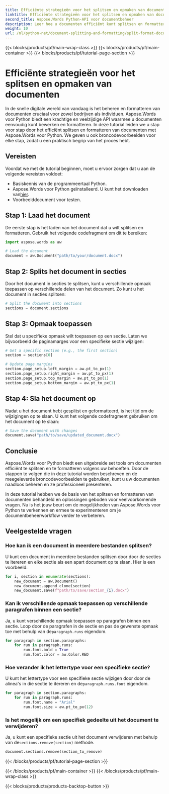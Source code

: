 ```yaml
---
title: Efficiënte strategieën voor het splitsen en opmaken van documenten
linktitle: Efficiënte strategieën voor het splitsen en opmaken van documenten
second_title: Aspose.Words Python-API voor documentbeheer
description: Leer hoe u documenten efficiënt kunt splitsen en formatteren met Aspose.Words voor Python. Deze tutorial biedt stapsgewijze begeleiding en broncodevoorbeelden.
weight: 10
url: /nl/python-net/document-splitting-and-formatting/split-format-documents/
---
```


{{< blocks/products/pf/main-wrap-class >}}
{{< blocks/products/pf/main-container >}}
{{< blocks/products/pf/tutorial-page-section >}}

# Efficiënte strategieën voor het splitsen en opmaken van documenten

In de snelle digitale wereld van vandaag is het beheren en formatteren van documenten cruciaal voor zowel bedrijven als individuen. Aspose.Words voor Python biedt een krachtige en veelzijdige API waarmee u documenten eenvoudig kunt bewerken en formatteren. In deze tutorial leiden we u stap voor stap door het efficiënt splitsen en formatteren van documenten met Aspose.Words voor Python. We geven u ook broncodevoorbeelden voor elke stap, zodat u een praktisch begrip van het proces hebt.

## Vereisten
Voordat we met de tutorial beginnen, moet u ervoor zorgen dat u aan de volgende vereisten voldoet:
- Basiskennis van de programmeertaal Python.
-  Aspose.Words voor Python geïnstalleerd. U kunt het downloaden van[hier](https://releases.aspose.com/words/python/).
- Voorbeelddocument voor testen.

## Stap 1: Laad het document
De eerste stap is het laden van het document dat u wilt splitsen en formatteren. Gebruik het volgende codefragment om dit te bereiken:

```python
import aspose.words as aw

# Load the document
document = aw.Document("path/to/your/document.docx")
```

## Stap 2: Splits het document in secties
Door het document in secties te splitsen, kunt u verschillende opmaak toepassen op verschillende delen van het document. Zo kunt u het document in secties splitsen:

```python
# Split the document into sections
sections = document.sections
```

## Stap 3: Opmaak toepassen
Stel dat u specifieke opmaak wilt toepassen op een sectie. Laten we bijvoorbeeld de paginamarges voor een specifieke sectie wijzigen:

```python
# Get a specific section (e.g., the first section)
section = sections[0]

# Update page margins
section.page_setup.left_margin = aw.pt_to_px(1)
section.page_setup.right_margin = aw.pt_to_px(1)
section.page_setup.top_margin = aw.pt_to_px(1)
section.page_setup.bottom_margin = aw.pt_to_px(1)
```

## Stap 4: Sla het document op
Nadat u het document hebt gesplitst en geformatteerd, is het tijd om de wijzigingen op te slaan. U kunt het volgende codefragment gebruiken om het document op te slaan:

```python
# Save the document with changes
document.save("path/to/save/updated_document.docx")
```

## Conclusie

Aspose.Words voor Python biedt een uitgebreide set tools om documenten efficiënt te splitsen en te formatteren volgens uw behoeften. Door de stappen te volgen die in deze tutorial worden beschreven en de meegeleverde broncodevoorbeelden te gebruiken, kunt u uw documenten naadloos beheren en ze professioneel presenteren.

In deze tutorial hebben we de basis van het splitsen en formatteren van documenten behandeld en oplossingen geboden voor veelvoorkomende vragen. Nu is het jouw beurt om de mogelijkheden van Aspose.Words voor Python te verkennen en ermee te experimenteren om je documentbeheerworkflow verder te verbeteren.

## Veelgestelde vragen

### Hoe kan ik een document in meerdere bestanden splitsen?
U kunt een document in meerdere bestanden splitsen door door de secties te itereren en elke sectie als een apart document op te slaan. Hier is een voorbeeld:

```python
for i, section in enumerate(sections):
    new_document = aw.Document()
    new_document.append_clone(section)
    new_document.save(f"path/to/save/section_{i}.docx")
```

### Kan ik verschillende opmaak toepassen op verschillende paragrafen binnen een sectie?
Ja, u kunt verschillende opmaak toepassen op paragrafen binnen een sectie. Loop door de paragrafen in de sectie en pas de gewenste opmaak toe met behulp van de`paragraph.runs` eigendom.

```python
for paragraph in section.paragraphs:
    for run in paragraph.runs:
        run.font.bold = True
        run.font.color = aw.Color.RED
```

### Hoe verander ik het lettertype voor een specifieke sectie?
 U kunt het lettertype voor een specifieke sectie wijzigen door door de alinea's in die sectie te itereren en de`paragraph.runs.font` eigendom.

```python
for paragraph in section.paragraphs:
    for run in paragraph.runs:
        run.font.name = "Arial"
        run.font.size = aw.pt_to_px(12)
```

### Is het mogelijk om een specifiek gedeelte uit het document te verwijderen?
 Ja, u kunt een specifieke sectie uit het document verwijderen met behulp van de`sections.remove(section)` methode.

```python
document.sections.remove(section_to_remove)
```
{{< /blocks/products/pf/tutorial-page-section >}}

{{< /blocks/products/pf/main-container >}}
{{< /blocks/products/pf/main-wrap-class >}}

{{< blocks/products/products-backtop-button >}}
